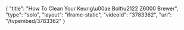 {
    "title": "How To Clean Your Keurig\u00ae Bolt\u2122 Z6000 Brewer",
    "type": "solo",
    "layout": "iframe-static",
    "videoId": "3783362",
    "url": "\/tvpembed\/3783362"
}